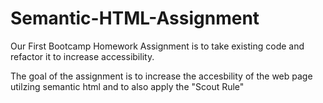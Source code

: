 # Semantic-HTML-Assignment
Our First Bootcamp Homework Assignment is to take existing code and refactor it to increase accessibility.

The goal of the assignment is to increase the accesbility of the web page utilzing semantic html and to also apply the "Scout Rule"
